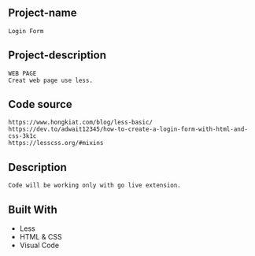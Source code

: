 ## Project-name
	Login Form

## Project-description
	WEB PAGE
	Creat web page use less.


## Code source
	https://www.hongkiat.com/blog/less-basic/
	https://dev.to/adwait12345/how-to-create-a-login-form-with-html-and-css-3k1c
	https://lesscss.org/#mixins
    


## Description
	Code will be working only with go live extension.


## Built With
- Less
- HTML & CSS
- Visual Code

